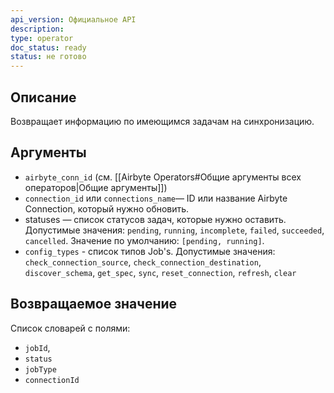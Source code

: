 ```yaml
---
api_version: Официальное API
description: 
type: operator
doc_status: ready
status: не готово
---
```

## Описание
Возвращает информацию по имеющимся задачам на синхронизацию.
## Аргументы
- `airbyte_conn_id` (см. [[Airbyte Operators#Общие аргументы всех операторов|Общие аргументы]])
- `connection_id` или `connections_name`— ID или название Airbyte Connection, который нужно обновить.
- statuses — список статусов задач, которые нужно оставить. Допустимые значения: `pending`, `running`, `incomplete`, `failed`, `succeeded`, `cancelled`. Значение по умолчанию: `[pending, running]`.
- `config_types` - список типов Job's. Допустимые значения:  `check_connection_source`, `check_connection_destination`, `discover_schema`, `get_spec`, `sync`, `reset_connection`, `refresh`, `clear`
## Возвращаемое значение
Список словарей с полями:
- `jobId`,
- `status`
- `jobType`
- `connectionId`